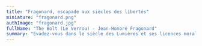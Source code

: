 ```yaml
---
title: "Fragonard, escapade aux siècles des libertés"
miniature: "fragonard.png"
authImage: "fragonard.jpg"
fullName: "The Bolt (Le Verrou) - Jean-Honoré Fragonard"
summary: "Evadez-vous dans le siècle des Lumières et ses licences morales avec le fameux Verrou de Fragonard, qui n’a pas révélé tous ses secrets."
---
```

